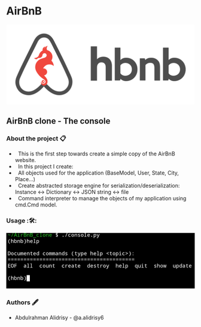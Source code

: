 <h1> AirBnB </h1>

![HBnB Logo](./image/hbnb_logo.png)


<h2> AirBnB clone - The console </h2>
<h3> About the project 📋 </h3>

- &nbsp; This is the first step towards create a simple copy of the AirBnB website. 
- &nbsp; In this project I create:
- &nbsp; All objects used for the application (BaseModel, User, State, City, Place…)
- &nbsp; Create abstracted storage engine for serialization/deserialization: Instance <-> Dictionary <-> JSON string <-> file
- &nbsp; Command interpreter to manage the objects of my application using cmd.Cmd model.

### Usage :🛠️:

![Usage AirBnB](./image/usage_help.jpg)


### Authors :fountain_pen:
* Abdulrahman Alidrisy - @a.alidrisy6
